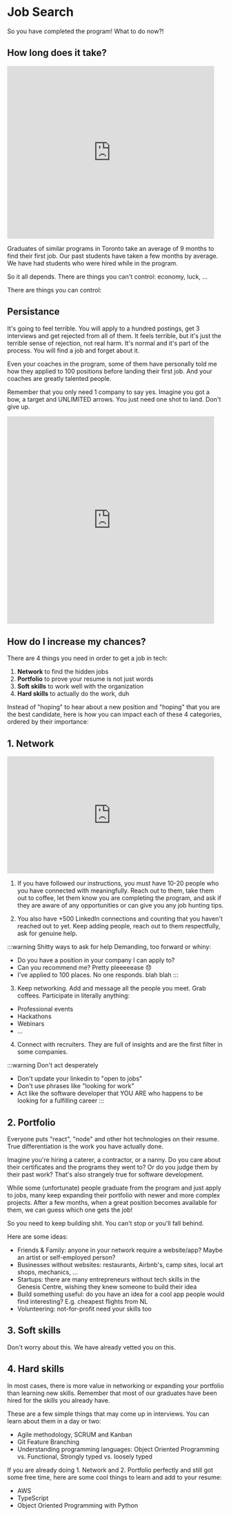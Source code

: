 # Job Search

So you have completed the program! What to do now?!

## How long does it take?

<iframe src="https://giphy.com/embed/QPQ3xlJhqR1BXl89RG" width="480" height="400" frameBorder="0" class="giphy-embed" allowFullScreen></iframe>

Graduates of similar programs in Toronto take an average of 9 months to find their first job. Our past students have taken a few months by average. We have had students who were hired while in the program.

So it all depends. There are things you can't control: economy, luck, ...

There are things you can control:

## Persistance

It's going to feel terrible. You will apply to a hundred postings, get 3 interviews and get rejected from all of them. It feels terrible, but it's just the terrible sense of rejection, not real harm. It's normal and it's part of the process. You will find a job and forget about it.

Even your coaches in the program, some of them have personally told me how they applied to 100 positions before landing their first job. And your coaches are greatly talented people.

Remember that you only need 1 company to say yes. Imagine you got a bow, a target and UNLIMITED arrows. You just need one shot to land. Don't give up.

<iframe src="https://giphy.com/embed/11F0d3IVhQbreE" width="480" height="480" frameBorder="0" class="giphy-embed" allowFullScreen></iframe>

## How do I increase my chances?

There are 4 things you need in order to get a job in tech:

1. <b>Network</b> to find the hidden jobs
2. <b>Portfolio</b> to prove your resume is not just words
3. <b>Soft skills</b> to work well with the organization
4. <b>Hard skills</b> to actually do the work, duh

Instead of "hoping" to hear about a new position and "hoping" that you are the best candidate, here is how you can impact each of these 4 categories, ordered by their importance:

## 1. Network

<iframe src="https://giphy.com/embed/3ohhwgtTbYXLTssiek" width="480" height="271" frameBorder="0" class="giphy-embed" allowFullScreen></iframe>

1. If you have followed our instructions, you must have 10-20 people who you have connected with meaningfully. Reach out to them, take them out to coffee, let them know you are completing the program, and ask if they are aware of any opportunities or can give you any job hunting tips.

2. You also have +500 LinkedIn connections and counting that you haven't reached out to yet. Keep adding people, reach out to them respectfully, ask for genuine help.

:::warning Shitty ways to ask for help
Demanding, too forward or whiny:

- Do you have a position in your company I can apply to?
- Can you recommend me? Pretty pleeeeease 😞
- I've applied to 100 places. No one responds. blah blah
  :::

3. Keep networking. Add and message all the people you meet. Grab coffees. Participate in literally anything:

- Professional events
- Hackathons
- Webinars
- ...

4. Connect with recruiters. They are full of insights and are the first filter in some companies.

:::warning Don't act desperately

- Don't update your linkedin to "open to jobs"
- Don't use phrases like "looking for work"
- Act like the software developer that YOU ARE who happens to be looking for a fulfilling career
  :::

## 2. Portfolio

Everyone puts "react", "node" and other hot technologies on their resume. True differentiation is the work you have actually done.

Imagine you're hiring a caterer, a contractor, or a nanny. Do you care about their certificates and the programs they went to? Or do you judge them by their past work? That's also strangely true for software development.

While some (unfortunate) people graduate from the program and just apply to jobs, many keep expanding their portfolio with newer and more complex projects. After a few months, when a great position becomes available for them, we can guess which one gets the job!

So you need to keep building shit. You can't stop or you'll fall behind.

Here are some ideas:

- Friends & Family: anyone in your network require a website/app? Maybe an artist or self-employed person?
- Businesses without websites: restaurants, Airbnb's, camp sites, local art shops, mechanics, ...
- Startups: there are many entrepreneurs without tech skills in the Genesis Centre, wishing they knew someone to build their idea
- Build something useful: do you have an idea for a cool app people would find interesting? E.g. cheapest flights from NL
- Volunteering: not-for-profit need your skills too

## 3. Soft skills

Don't worry about this. We have already vetted you on this.

## 4. Hard skills

In most cases, there is more value in networking or expanding your portfolio than learning new skills. Remember that most of our graduates have been hired for the skills you already have.

These are a few simple things that may come up in interviews. You can learn about them in a day or two:

- Agile methodology, SCRUM and Kanban
- Git Feature Branching
- Understanding programming languages: Object Oriented Programming vs. Functional, Strongly typed vs. loosely typed

If you are already doing 1. Network and 2. Portfolio perfectly and still got some free time, here are some cool things to learn and add to your resume:

- AWS
- TypeScript
- Object Oriented Programming with Python
